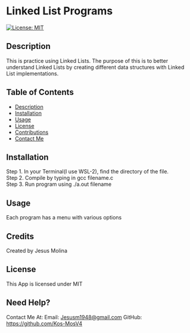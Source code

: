 # Linked List Programs
[![License: MIT](https://img.shields.io/badge/License-MIT-yellow.svg)](https://opensource.org/licenses/MIT)

## Description
This is practice using Linked Lists. The purpose of this is to better understand Linked Lists by creating different data structures with Linked List implementations. 

## **Table of Contents**
* [Description](#Description)
* [Installation](#Installation)
* [Usage](#Usage)
* [License](#License)
* [Contributions](#Contributions)
* [Contact Me](#ContactUs)

## Installation 
Step 1. In your Terminal(I use WSL-2), find the directory of the file.<br>
Step 2. Compile by typing in gcc filename.c<br>
Step 3. Run program using ./a.out filename

## Usage
Each program has a menu with various options

## Credits
Created by Jesus Molina

## License
This App is licensed under MIT

## Need Help?
Contact Me At:
Email: Jesusm1948@gmail.com
GitHub: https://github.com/Kos-MosV4
